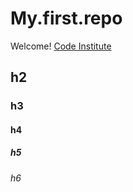 # My.first.repo

Welcome! [Code Institute](https://codeinstitute.net)

## h2

### h3

#### h4

##### h5

###### h6

